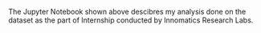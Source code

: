 The Jupyter Notebook shown above descibres my analysis done on the dataset as the part of Internship conducted by Innomatics Research Labs.
